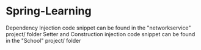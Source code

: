 # Spring-Learning

Dependency Injection code snippet can be found in the "networkservice" project/ folder
Setter and Construction injection code snippet can be found in the "School" project/ folder

